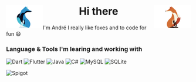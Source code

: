 <h1 align="center">
  <span>
    <img style="float: left;" src="https://raw.githubusercontent.com/Unp1xelt/Unp1xelt/main/blue_fox.gif" width="100px" height="63px" />
  </span>
  Hi there
  <span>
    <img style="float: right;" src="https://raw.githubusercontent.com/Unp1xelt/Unp1xelt/main/red_fox.gif" width="100px" height="63px" />
  </span>
</h1>
 
I'm André I really like foxes and to code for fun :smile:
</br>

### Language & Tools I'm learing and working with

![Dart](https://img.shields.io/badge/dart-%230175C2.svg?style=for-the-badge&logo=dart&logoColor=white)
![Flutter](https://img.shields.io/badge/Flutter-%2302569B.svg?style=for-the-badge&logo=Flutter&logoColor=white)
![Java](https://img.shields.io/badge/java-%23BB432D.svg?style=for-the-badge&logo=java&logoColor=white)
![C#](https://img.shields.io/badge/c%23-%238C5CC6.svg?style=for-the-badge&logo=c-sharp&logoColor=white)
![MySQL](https://img.shields.io/badge/mysql-%2300000f.svg?style=for-the-badge&logo=mysql&logoColor=white)
![SQLite](https://img.shields.io/badge/sqlite-%2307405e.svg?style=for-the-badge&logo=sqlite&logoColor=white)

![Spigot](https://img.shields.io/badge/Powered%20by-PostgreSQL-blue.svg)

